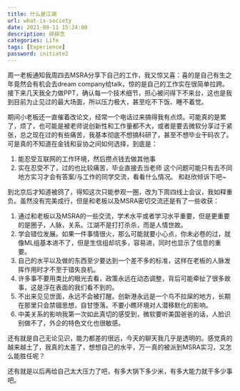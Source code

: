 ```yaml
---
title: 什么是江湖
url: what-is-society
date: 2021-09-11 15:24:00
description: 碎碎念
categories: Life
tags: [Experience]
password: initiate2
---
```


周一老板通知我周四去MSRA分享下自己的工作，我又惊又喜：喜的是自己有生之年竟然会有机会去dream company给talk，惊的是自己的工作实在很简单拉跨。接下来几天我全力做PPT，确认每一个技术细节，担心被问得下不来台，这也是我到目前为止见过的最大场面，所以压力极大，甚至吃不下饭、睡不着觉。

期间小老板还一直催着改论文，经常一个电话过来搞得我有点烦。可能真的是累了，烦了，也可能是被老师说创新性和工作量都不大，或者是要去微软分享过于紧张，总之现在过的有些痛苦，我基本彻底不想搞科研了，甚至不想毕业干码农了。可是真的不知道在金钱和妥协之间如何选择，到底是：
1. 能忍受互联网的工作环境，然后攒点钱去做其他事
2. 实在忍受不了，过的也比较痛苦，毕业直接去当老师
这个问题可能只有去不同地方实习才会有答案/与工作的同学交流，看看什么情况。
和赵欣倾诉下吧~

到北京后才知道被鸽了，得知这次只能参观一圈，改为下周四线上会议，我如释重负。虽然没有完美成行，但是和老板以及MSRA密切交流还是有了一些收获：

1. 通过和老板以及MSRA的一些交流，学术水平或者学习水平重要，但是更重要的是圈子，人脉，关系。江湖不是打打杀杀，而是人情世故。
2. 学会错位发展。如果一件事情很火，那么可能就要小心点，你未必卷的过，就像ML组基本进不了，但是生信组却坑多，容易进，同时也显示了信息的重要。
3. 自己的水平以及做的东西至少要达到一个差不多的标准，这样在老板的人脉发挥作用时才不至于错失良机。
4. 许多事不要用类比的眼光去看，政策永远在动态调整，背后可能牵扯了很多故事，这是浮在表面的我们看不到的。
5. 不出来见见世面，永远不会被打醒。创新港永远是一个鸟不拉屎的地方，长期在那里只会禁锢思想，自甘堕落。不要小瞧环境对人潜移默化的影响。
6. 中美关系的影响我第一次如此真切的感受到，微软要听美国爸爸的话，人脸识别做不了，外企的特色文化也很敏感。

还有就是自己无论见识，能力都差的很远，今天的聊天我几乎是透明的。感觉真的越来越土了，我真的太差了，想想自己的水平，万一真的被派到MSRA实习，又怎么能胜任呢？

还有就是以后再给自己太大压力了吧，有多大锅下多少米，有多大能力就干多少事吧。